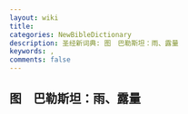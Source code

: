 ```yaml
---
layout: wiki
title: 
categories: NewBibleDictionary
description: 圣经新词典: 图　巴勒斯坦：雨、露量
keywords: , 
comments: false
---
```


## 图　巴勒斯坦：雨、露量












